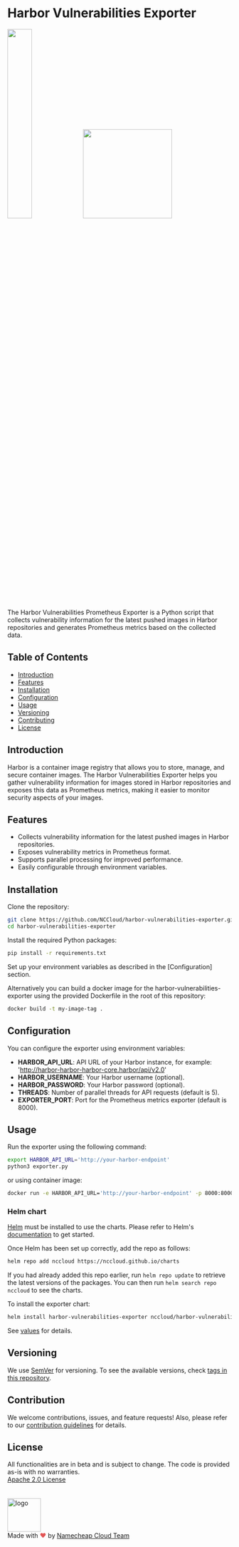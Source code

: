# Harbor Vulnerabilities Exporter
<p float="left">
  <img src="https://www.iconbolt.com/preview/twitter/elastic-ui-logos/prometheus.svg" width="33%" height="33%" />
  <img src="https://goharbor.io/img/logos/harbor-icon-color.png" width="200" height="200"  />
</p>

The Harbor Vulnerabilities Prometheus Exporter is a Python script that collects vulnerability information for the latest pushed images in Harbor repositories and generates Prometheus metrics based on the collected data.

## Table of Contents

- [Introduction](#introduction)
- [Features](#features)
- [Installation](#installation)
- [Configuration](#configuration)
- [Usage](#usage)
- [Versioning](#versioning)
- [Contributing](#contributing)
- [License](#license)

## Introduction

Harbor is a container image registry that allows you to store, manage, and secure container images. The Harbor Vulnerabilities Exporter helps you gather vulnerability information for images stored in Harbor repositories and exposes this data as Prometheus metrics, making it easier to monitor security aspects of your images.

## Features

- Collects vulnerability information for the latest pushed images in Harbor repositories.
- Exposes vulnerability metrics in Prometheus format.
- Supports parallel processing for improved performance.
- Easily configurable through environment variables.

## Installation

Clone the repository:

   ```bash
   git clone https://github.com/NCCloud/harbor-vulnerabilities-exporter.git
   cd harbor-vulnerabilities-exporter
   ```

Install the required Python packages:

   ```bash
   pip install -r requirements.txt
   ```
Set up your environment variables as described in the [Configuration] section.

Alternatively you can build a docker image for the harbor-vulnerabilities-exporter using the provided Dockerfile in the root of this repository:
   ```bash
   docker build -t my-image-tag .
   ```

## Configuration

You can configure the exporter using environment variables:

- **HARBOR_API_URL**: API URL of your Harbor instance, for example: 'http://harbor-harbor-harbor-core.harbor/api/v2.0'
- **HARBOR_USERNAME**: Your Harbor username (optional).
- **HARBOR_PASSWORD**: Your Harbor password (optional).
- **THREADS**: Number of parallel threads for API requests (default is 5).
- **EXPORTER_PORT**: Port for the Prometheus metrics exporter (default is 8000).

## Usage

Run the exporter using the following command:

   ```bash
   export HARBOR_API_URL='http://your-harbor-endpoint'
   python3 exporter.py
   ```

or using container image:

   ```bash
   docker run -e HARBOR_API_URL='http://your-harbor-endpoint' -p 8000:8000 my-image-tag
   ```

### Helm chart

[Helm](https://helm.sh) must be installed to use the charts.  Please refer to Helm's [documentation](https://helm.sh/docs) to get started.

Once Helm has been set up correctly, add the repo as follows:

  ```bash
  helm repo add nccloud https://nccloud.github.io/charts
  ```

If you had already added this repo earlier, run `helm repo update` to retrieve the latest versions of the packages.
You can then run `helm search repo nccloud` to see the charts.

To install the exporter chart:

  ```bash
  helm install harbor-vulnerabilities-exporter nccloud/harbor-vulnerabilities-exporter
  ```

See [values](https://github.com/NCCloud/charts/blob/main/charts/harbor-vulnerabilities-exporter) for details.

## Versioning

We use [SemVer](http://semver.org/) for versioning.
To see the available versions, check [tags in this repository](https://github.com/NCCloud/harbor-vulnerabilities-exporter/tags).

## Contribution

We welcome contributions, issues, and feature requests!
Also, please refer to our [contribution guidelines](https://github.com/NCCloud/harbor-vulnerabilities-exporter/blob/main/CONTRIBUTING.md) for details.


## License
All functionalities are in beta and is subject to change. The code is provided as-is with no warranties.<br>
[Apache 2.0 License](./LICENSE)<br>
<br><br>
<img alt="logo" width="75" src="https://avatars.githubusercontent.com/u/7532706" /><br>
Made with <span style="color: #e25555;">&hearts;</span> by [Namecheap Cloud Team](https://github.com/NCCloud)
